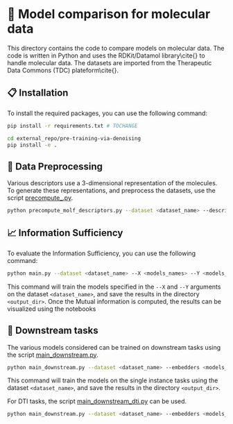 # :pill: Model comparison for molecular data

This directory contains the code to compare models on molecular data. The code is written in Python and uses the RDKit/Datamol library\cite{} to handle molecular data.
The datasets are imported from the Therapeutic Data Commons (TDC) plateform\cite{}.

## :clipboard: Installation

To install the required packages, you can use the following command:

```bash
pip install -r requirements.txt # TOCHANGE

cd external_repo/pre-training-via-denoising
pip install -e .
```

## :file_folder: Data Preprocessing
Various descriptors use a 3-dimensional representation of the molecules. 
To generate these representations, and preprocess the datasets, use the script [precompute_.py](preprocess.py).
```bash
python precompute_molf_descriptors.py --dataset <dataset_name> --descriptors <[optional] molecular descriptors to compute>
```

## :chart_with_upwards_trend: Information Sufficiency

To evaluate the Information Sufficiency, you can use the following command:
```bash
python main.py --dataset <dataset_name> --X <models_names> --Y <models_names> --out-dir <output_dir>
```

This command will train the models specified in the `--X` and `--Y` arguments on the dataset `<dataset_name>`, and save the results in the directory `<output_dir>`.
Once the Mutual information is computed, the results can be visualized using the notebooks

## :microbe: Downstream tasks

The various models considered can be trained on downstream tasks using the script [main_downstream.py](main_downstream.py).
```bash
python main_downstream.py --dataset <dataset_name> --embedders <models_names> --n-runs <number_of_runs> --split-method <random/scaffold> --hidden-dim <hidden_dim> --n-layers <n_layers> --n-epochs <n_epochs> --d-rate <dropout_rate> --lr <learning_rate> --batch-size <batch_size>
```

This command will train the models on the single instance tasks using the dataset `<dataset_name>`, and save the results in the directory `<output_dir>`.

For DTI tasks, the script [main_downstream_dti.py](main_downstream_dti.py) can be used.
```bash
python main_downstream.py --dataset <dataset_name> --embedders <models_names>
```
